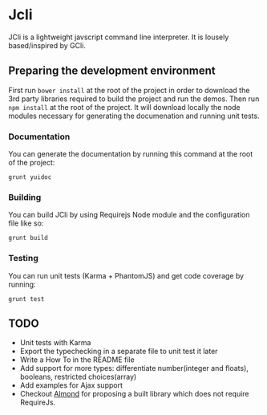 # Jcli

JCli is a lightweight javscript command line interpreter. It is lousely based/inspired by GCli.

## Preparing the development environment
First run `bower install` at the root of the project in order to download the 3rd party libraries required to build the project and run the demos.
Then run `npm install` at the root of the project. It will download locally the node modules necessary for generating the documenation and running unit tests.

### Documentation
You can generate the documentation by running this command at the root of the project:

`grunt yuidoc`

### Building
You can build JCli by using Requirejs Node module and the configuration file like so:

`grunt build`

### Testing
You can run unit tests (Karma + PhantomJS) and get code coverage by running:

`grunt test`

## TODO
 - Unit tests with Karma
 - Export the typechecking in a separate file to unit test it later
 - Write a How To in the README file
 - Add support for more types: differentiate number(integer and floats), booleans, restricted choices(array)
 - Add examples for Ajax support
 - Checkout [Almond](https://github.com/jrburke/almond) for proposing a built library which does not require RequireJs.
